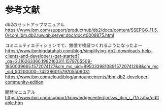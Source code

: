 # 参考文献

db2のセットアップマニュアル </br>
https://www.ibm.com/support/producthub/db2/docs/content/SSEPGG_11.5.0/com.ibm.db2.luw.qb.server.doc/doc/t0008875.html</br>


コミニュティエディションでて、無償で検証つくれるようになったよー</br>
https://www.ibmbigdatahub.com/blog/simplifying-db2-downloads-help-clients-and-developers-get-started?_ga=2.116263366.1982163311.1579705509-1850039665.1572074127&cm_mc_uid=89503398108915720741268&cm_mc_sid_50200000=74238601579705509031 </br>
https://www.ibm.com/cloud/blog/announcements/ibm-db2-developer-community-edition</br>

開発マニュアル</br>
https://www.ibm.com/support/knowledgecenter/ja/ssw_ibm_i_71/rzaha/udftable.htm </br>

